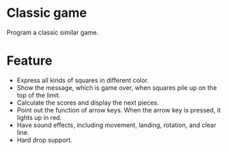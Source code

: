 # Classic game
 Program a classic similar game.
# Feature
- Express all kinds of squares in different color.
- Show the message, which is game over, when squares pile up on the top of the limit.
- Calculate the scores and display the next pieces.
- Point out the function of arrow keys. When the arrow key is pressed, it lights up in red.
- Have sound effects, including movement, landing, rotation, and clear line.
- Hard drop support.
